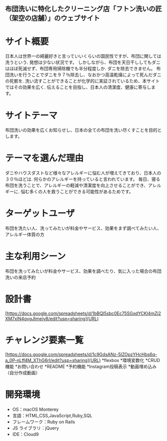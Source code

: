 
## 布団洗いに特化したクリーニング店「フトン洗いの匠（架空の店舗）」のウェブサイト

# サイト概要
日本人は世界一の綺麗好きと言っていいくらいの国民性ですが、布団に関しては洗うという.
発想は少ない状況です。
しかしながら、布団を天日干ししてもダニはほぼ死滅せず、布団専用掃除機でも半分程度しか.
ダニを除去できません。
布団洗いを行うことでダニを９７％除去し、なおかつ高温乾燥によって死んだダニの死骸を.
洗い流すことができることが化学的に実証されているため、本サイトではその効果を広く.
伝えることを目指し、日本人の清潔度、健康に寄与します。

# サイトテーマ
布団洗いの効果を広くお知らせし、日本の全ての布団を洗い尽くすことを目的とします。

# テーマを選んだ理由
ダニやハウスダストなど様々なアレルギーに悩む人が増えてきており、日本人の３０％ほどは.
何らかのアレルギーを持っていると言われています。
毎日、寝る布団を洗うことで、アレルギーの軽減や清潔度を向上させることができ、アレルギーに.
悩む多くの人を救うことができる可能性があるためです。

# ターゲットユーザ
布団を洗たい人、洗ってみたいが料金やサービス、効果をまず調べてみたい人、アレルギー体質の方

# 主な利用シーン
布団を洗ってみたいが料金やサービス、効果を調べたり、気に入った場合の布団洗いの来店予約

# 設計書
[https://docs.google.com/spreadsheets/d/1bBQl5sbc0Ec75SGxdYCKI4mZj2XM7xlN4qvgJtmeiy8/edit?usp=sharing](URL)

# チャレンジ要素一覧
[https://docs.google.com/spreadsheets/d/1c9GdsANz-5IZOpzYHcHbs6q-a_0P-nLff4M_XThG6rI/edit?usp=sharing](URL)
*flexbox
*環境変数化
*CRUD機能
*お問い合わせ
*README
*予約機能
*Instagram投稿表示
*動画埋め込み（自分作成動画）


# 開発環境

* OS：macOS Monterey
* 言語：HTML,CSS,JavaScript,Ruby,SQL
* フレームワーク：Ruby on Rails
* JS ライブラリ：jQuery
* IDE：Cloud9

